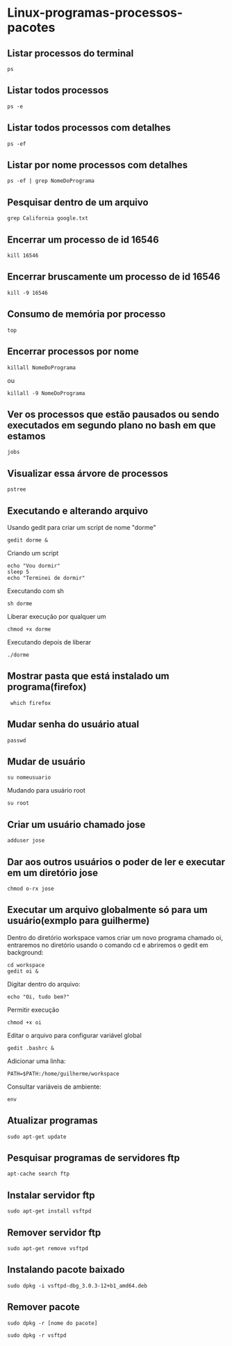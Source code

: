 # Linux-programas-processos-pacotes

## Listar processos do terminal

````
ps
````

## Listar todos processos 

````
ps -e
````

## Listar todos processos com detalhes

````
ps -ef
````

## Listar por nome processos com detalhes

````
ps -ef | grep NomeDoPrograma
````

## Pesquisar dentro de um arquivo

````
grep California google.txt
````

## Encerrar um processo de id 16546

````
kill 16546
````

## Encerrar bruscamente um processo de id 16546

````
kill -9 16546
````

## Consumo de memória por processo

````
top
````

## Encerrar processos por nome 

````
killall NomeDoPrograma
````
ou
````
killall -9 NomeDoPrograma
````

## Ver os processos que estão pausados ou sendo executados em segundo plano no bash em que estamos

````
jobs
````

## Visualizar essa árvore de processos

````
pstree
````

## Executando e alterando arquivo

Usando gedit para criar um script de nome "dorme"

````
gedit dorme &
````

Criando um script

````
echo "Vou dormir"
sleep 5
echo "Terminei de dormir"
````

Executando com sh

````
sh dorme
````

Liberar execução por qualquer um

````
chmod +x dorme
````

Executando depois de liberar

````
./dorme
````

## Mostrar pasta que está instalado um programa(firefox)

````
 which firefox
````

## Mudar senha do usuário atual

````
passwd
````

## Mudar de usuário

````
su nomeusuario
````

Mudando para usuário root

````
su root
````

## Criar um usuário chamado jose

````
adduser jose
````

## Dar aos outros usuários o poder de ler e executar em um diretório jose

````
chmod o-rx jose
````

## Executar um arquivo globalmente só para um usuário(exmplo para guilherme)

Dentro do diretório workspace vamos criar um novo programa chamado oi, entraremos no diretório usando o comando cd e abriremos o gedit em background:

````
cd workspace
gedit oi &
````

Digitar dentro do arquivo:

````
echo "Oi, tudo bem?"
````

Permitir execução

````
chmod +x oi
````

Editar o arquivo para configurar variável global

````
gedit .bashrc &
````

Adicionar uma linha:

````
PATH=$PATH:/home/guilherme/workspace
````

Consultar variáveis de ambiente:

````
env
````

## Atualizar programas

````
sudo apt-get update
````

## Pesquisar programas de servidores ftp

````
apt-cache search ftp
````

## Instalar servidor ftp

````
sudo apt-get install vsftpd
````

## Remover servidor ftp

````
sudo apt-get remove vsftpd
````

## Instalando pacote baixado

````
sudo dpkg -i vsftpd-dbg_3.0.3-12+b1_amd64.deb
````

## Remover pacote

````
sudo dpkg -r [nome do pacote]
````
````
sudo dpkg -r vsftpd
````
